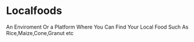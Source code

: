 # Localfoods
An Enviroment Or a Platform Where You Can Find Your Local Food Such As  Rice,Maize,Cone,Granut etc
